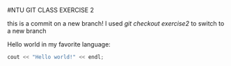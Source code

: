 #NTU GIT CLASS EXERCISE 2

this is a commit on a new branch! I used _git checkout exercise2_ to switch to a new branch

Hello world in my favorite language:

```C++
cout << "Hello world!" << endl;

```